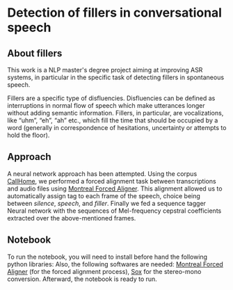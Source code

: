 # Detection of fillers in conversational speech

## About fillers

This work is a NLP master's degree project aiming at improving ASR systems, in particular in the specific task of detecting fillers in spontaneous speech. 

Fillers are a specific type of disfluencies. Disfluencies can be defined as interruptions in normal flow of speech which make utterances longer without adding semantic information. Fillers, in particular, are vocalizations, like “uhm”, “eh”, “ah” etc., which fill the time that should be occupied by a word (generally in correspondence of hesitations, uncertainty or attempts to hold the floor).


## Approach
A neural network approach has been attempted. Using the corpus [CallHome](https://catalog.ldc.upenn.edu/LDC97S42), we performed a forced alignment task between transcriptions and audio files using [Montreal Forced Aligner](https://montreal-forced-aligner.readthedocs.io/en/latest/). This alignment allowed us to automatically assign tag to each frame of the speech, choice being between _silence_, _speech_, and _filler_. 
Finally we fed a sequence tagger Neural network with the sequences of Mel-frequency cepstral coefficients extracted over the above-mentioned frames.

## Notebook
To run the notebook, you will need to install before hand the following python libraries: 
Also, the following softwares are needed: [Montreal Forced Aligner](https://montreal-forced-aligner.readthedocs.io/en/latest/) (for the forced alignment process), [Sox](http://sox.sourceforge.net/) for the stereo-mono conversion.
Afterward, the notebook is ready to run. 
